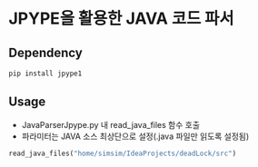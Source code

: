 # JPYPE을 활용한 JAVA 코드 파서
## Dependency
```bash
pip install jpype1
```
## Usage
- JavaParserJpype.py 내 read_java_files 함수 호출
- 파라미터는 JAVA 소스 최상단으로 설정(.java 파일만 읽도록 설정됨)
```python
read_java_files("home/simsim/IdeaProjects/deadLock/src")
```
